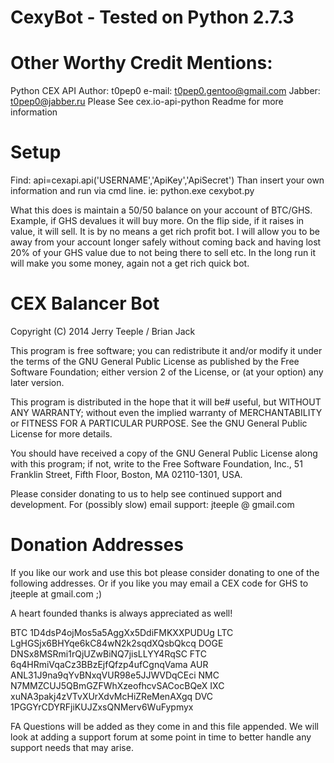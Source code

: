 CexyBot - Tested on Python 2.7.3
=======

Other Worthy Credit Mentions:
=============================
Python CEX API
Author:	t0pep0
e-mail:	t0pep0.gentoo@gmail.com
Jabber:	t0pep0@jabber.ru
Please See cex.io-api-python Readme for more information

Setup
=====

Find: api=cexapi.api('USERNAME','ApiKey','ApiSecret')
Than insert your own information and run via cmd line.
ie: python.exe cexybot.py

What this does is maintain a 50/50 balance on your account of BTC/GHS. Example, if GHS devalues it will buy more. On the flip side, if it raises in value, it will sell. It is by no means a get rich profit bot. I will allow you to be away from your account longer safely without coming back and having lost 20% of your GHS value due to not being there to sell etc. In the long run it will make you some money, again not a get rich quick bot.

CEX Balancer Bot
================

Copyright (C) 2014 Jerry Teeple / Brian Jack

This program is free software; you can redistribute it and/or
modify it under the terms of the GNU General Public License
as published by the Free Software Foundation; either version 2
of the License, or (at your option) any later version.

This program is distributed in the hope that it will be# useful,
but WITHOUT ANY WARRANTY; without even the implied warranty of
MERCHANTABILITY or FITNESS FOR A PARTICULAR PURPOSE.  See the
GNU General Public License for more details.

You should have received a copy of the GNU General Public License
along with this program; if not, write to the Free Software
Foundation, Inc., 51 Franklin Street, Fifth Floor, Boston, MA  02110-1301, USA.


Please consider donating to us to help see continued support and development. For (possibly slow) email support:
jteeple @ gmail.com

Donation Addresses
==================

If you like our work and use this bot please consider donating to one of the following addresses. Or if you like you may email a CEX code for GHS to jteeple at gmail.com ;) 

A heart founded thanks is always appreciated as well!

BTC  1D4dsP4ojMos5a5AggXx5DdiFMKXXPUDUg
LTC  LgHGSjx6BHYqe6kC84wN2k2sqdXQsbQkcq
DOGE DNSx8MSRmi1rQjUZwBiNQ7jisLLYY4RqSC
FTC  6q4HRmiVqaCz3BBzEjfQfzp4ufCgnqVama
AUR  ANL31J9na9qYvBNxqVUR98e5JJWVDqCEci
NMC  N7MMZCUJ5QBmGZFWhXzeofhcvSACocBQeX
IXC  xuNA3pakj4zVTvXUrXdvMcHiZReMenAXgq
DVC  1PGGYrCDYRFjiKUJZxsQNMerv6WuFypmyx

FA Questions will be added as they come in and this file appended. We will look at adding a support forum at some point in time to better handle any support needs that may arise.

